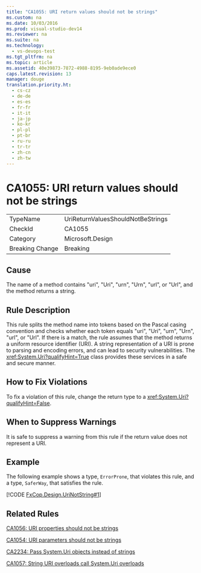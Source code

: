 ```yaml
---
title: "CA1055: URI return values should not be strings"
ms.custom: na
ms.date: 10/03/2016
ms.prod: visual-studio-dev14
ms.reviewer: na
ms.suite: na
ms.technology: 
  - vs-devops-test
ms.tgt_pltfrm: na
ms.topic: article
ms.assetid: 40e39873-7872-4988-8195-9eb0ade9ece0
caps.latest.revision: 13
manager: douge
translation.priority.ht: 
  - cs-cz
  - de-de
  - es-es
  - fr-fr
  - it-it
  - ja-jp
  - ko-kr
  - pl-pl
  - pt-br
  - ru-ru
  - tr-tr
  - zh-cn
  - zh-tw
---
```

# CA1055: URI return values should not be strings
|||  
|-|-|  
|TypeName|UriReturnValuesShouldNotBeStrings|  
|CheckId|CA1055|  
|Category|Microsoft.Design|  
|Breaking Change|Breaking|  
  
## Cause  
 The name of a method contains "uri", "Uri", "urn", "Urn", "url", or "Url", and the method returns a string.  
  
## Rule Description  
 This rule splits the method name into tokens based on the Pascal casing convention and checks whether each token equals "uri", "Uri", "urn", "Urn", "url", or "Url". If there is a match, the rule assumes that the method returns a uniform resource identifier (URI). A string representation of a URI is prone to parsing and encoding errors, and can lead to security vulnerabilities. The <xref:System.Uri?qualifyHint=True> class provides these services in a safe and secure manner.  
  
## How to Fix Violations  
 To fix a violation of this rule, change the return type to a <xref:System.Uri?qualifyHint=False>.  
  
## When to Suppress Warnings  
 It is safe to suppress a warning from this rule if the return value does not represent a URI.  
  
## Example  
 The following example shows a type, `ErrorProne`, that violates this rule, and a type, `SaferWay`, that satisfies the rule.  
  
 [!CODE [FxCop.Design.UriNotString#1](../CodeSnippet/VS_Snippets_CodeAnalysis/FxCop.Design.UriNotString#1)]  
  
## Related Rules  
 [CA1056: URI properties should not be strings](../VS_IDE/CA1056--URI-properties-should-not-be-strings.md)  
  
 [CA1054: URI parameters should not be strings](../VS_IDE/CA1054--URI-parameters-should-not-be-strings.md)  
  
 [CA2234: Pass System.Uri objects instead of strings](../VS_IDE/CA2234--Pass-System.Uri-objects-instead-of-strings.md)  
  
 [CA1057: String URI overloads call System.Uri overloads](../VS_IDE/CA1057--String-URI-overloads-call-System.Uri-overloads.md)